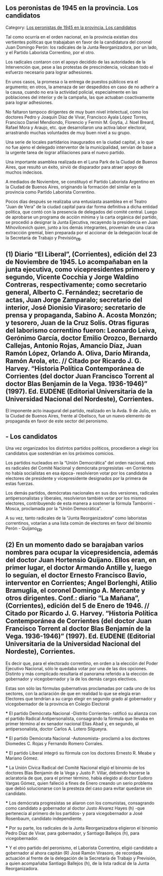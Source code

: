 ## Los peronistas de 1945 en la provincia. Los candidatos

Category: [Los peronistas de 1945 en la provincia. Los candidatos](http://descubrircorrientes.com.ar/2012/index.php/4174-corrientes-en-la-familia-argentina-1870-a-la-actualidad/de-pedro-numa-soto-a-blas-benjamin-de-la-vega-1932-1947/la-intervencion-de-ernesto-francisco-bavio/los-peronistas-de-1945-en-la-provincia-los-candidatos)

Tal como ocurría en el orden nacional, en la provincia existían dos vertientes políticas que trabajaban en favor de la candidatura del coronel Juan Domingo Perón: los radicales de la Junta Reorganizadora, por un lado, y el Partido Laborista Correntino, por el otro.

Los radicales contaron con el apoyo decidido de las autoridades de la Intervención que, pese a las protestas de prescindencia, volcaban todo el esfuerzo necesario para lograr adhesiones.

En unos casos, la promesa o la entrega de puestos públicos era el argumento; en otros, la amenaza de ser despedidos en caso de no adherir a la causa, cuando no era la actividad policial, especialmente en las poblaciones del interior y de la campaña, las que actuaban coactivamente para lograr adhesiones.

No faltaron tampoco dirigentes de muy buen nivel intelectual, como los doctores Pedro y Joaquín Díaz de Vivar, Francisco Ayala López Torres, Francisco Daniel Mendiondo, Florencio y Fermín M. Goytia, J. Noel Breard, Rafael Mora y Araujo, etc. que desarrollaron una activa labor electoral, arrastrando muchas voluntades de muy buen nivel a su grupo.

Una serie de locales partidarios inaugurados en la ciudad capital, a lo que no fue ajeno el delegado interventor de la municipalidad, servían de base a la urgente tarea de lograr afiliaciones para el nuevo partido.

Una importante asamblea realizada en el Luna Park de la Ciudad de Buenos Aires, que resultó un éxito, sirvió de disparador para atraer apoyo de muchos indecisos.

A mediados de Noviembre, se constituyó el Partido Laborista Argentino en la Ciudad de Buenos Aires, originando la formación del similar en la provincia como Partido Laborista Correntino.

Pocos días después se realizaba una entusiasta asamblea en el Teatro “Juan de Vera” de la ciudad capital para dar forma definitiva a dicha entidad política, que contó con la presencia de delegados del comité central. Luego de aprobarse un programa de acción mínima y la carta orgánica del partido, se procedió a designar la Junta Ejecutiva, recayendo la presidencia en Juan Mihovilcevich quien, junto a los demás integrantes, provenían de una clara extracción gremial, bien preparada por el accionar de la delegación local de la Secretaría de Trabajo y Previsión<sub><strong>(1)</strong></sub>.

## **(1)** Diario “El Liberal”, (Corrientes), edición del 23 de Noviembre de 1945. Lo acompañaban en la junta ejecutiva, como vicepresidentes primero y segundo, Vicente Cocchia y Jorge Waldino Contreras, respectivamente; como secretario general, Alberto C. Fernández; secretario de actas, Juan Jorge Zamparalo; secretario del interior, José Dionisio Virasoro; secretario de prensa y propaganda, Sabino A. Acosta Monzón; y tesorero, Juan de la Cruz Solís. Otras figuras del laborismo correntino fueron: Leonardo Leiva, Gerónimo García, doctor Emilio Orozco, Bernardo Callejas, Antonio Rojas, Amancio Díaz, Juan Ramón López, Orlando A. Oliva, Darío Miranda, Ramón Arola, etc. // Citado por Ricardo J. G. Harvey. “Historia Política Contemporánea de Corrientes (del doctor Juan Francisco Torrent al doctor Blas Benjamín de la Vega. 1936-1946)” (1997). Ed. EUDENE (Editorial Universitaria de la Universidad Nacional del Nordeste), Corrientes.

El imponente acto inaugural del partido, realizado en la Avda. 9 de Julio, en la Ciudad de Buenos Aires, frente al Obelisco, fue un nuevo elemento de propaganda en favor de este sector del peronismo.

## **\- Los candidatos**

Una vez organizados los distintos partidos políticos, procedieron a elegir los candidatos que sostendrían en los próximos comicios.

Los partidos nucleados en la “Unión Democrática” del orden nacional, esto es radicales del Comité Nacional y demócrata progresistas -en Corrientes no había socialistas en esa época- resolvieron votar por los candidatos a electores de presidente y vicepresidente designados por la primera de estas fuerzas.

Los demás partidos, demócratas nacionales en sus dos versiones, radicales antipersonalistas y liberales, resolvieron también votar por los mismos electores, contribuyendo de esta manera a sostener la fórmula Tamborini - Mosca, proclamada por la “Unión Democrática”.

A su vez, tanto radicales de la “Junta Reorganizadora” como laboristas correntinos, votarían a una lista común de electores en favor del binomio Perón - Quijano<sub><strong>(2)</strong></sub>.

## **(2)** En un momento dado se barajaban varios nombres para ocupar la vicepresidencia, además del doctor Juan Hortensio Quijano. Ellos eran, en primer lugar, el doctor Armando Antille y, luego lo seguían, el doctor Ernesto Francisco Bavio, interventor en Corrientes; Angel Borlenghi, Atilio Bramuglia, el coronel Domingo A. Mercante y otros dirigentes. Conf.: diario “La Mañana”, (Corrientes), edición del 5 de Enero de 1946. // Citado por Ricardo J. G. Harvey. “Historia Política Contemporánea de Corrientes (del doctor Juan Francisco Torrent al doctor Blas Benjamín de la Vega. 1936-1946)” (1997). Ed. EUDENE (Editorial Universitaria de la Universidad Nacional del Nordeste), Corrientes.

Es decir que, para el electorado correntino, en orden a la elección del Poder Ejecutivo Nacional, sólo le quedaba votar por una de las dos opciones. Distinto y más complicado resultaría el panorama referido a la elección de gobernador y vicegobernador y la de los demás cargos electivos.

Estas son sólo las fórmulas gubernativas proclamadas por cada uno de los sectores, con la aclaración de que en realidad lo que se elegía eran Electores que tendrían a su cargo elegir en segundo grado al gobernador y vicegobernador de la provincia en Colegio Electoral

**\*** El partido Demócrata Nacional -Distrito Corrientes- ratificó su alianza con el partido Radical Antipersonalista, consagrando la fórmula que llevaba en primer término al ex senador nacional Elías Abad y, en segundo, al antipersonalista, doctor Carlos A. Lotero Silgueyra.

**\*** El partido Demócrata Nacional -Autonomista- proclamó a los doctores Diomedes C. Rojas y Fernando Romero Corrales.

**\*** El partido Liberal integró su fórmula con los doctores Ernesto R. Meabe y Mariano Gómez.

**\*** La Unión Cívica Radical del Comité Nacional eligió el binomio de los doctores Blas Benjamín de la Vega y Justo P. Villar, debiendo hacerse la aclaratoria de que, para el primer término, había elegido al doctor Eudoro Vargas Gómez, quien falleció a fines de Enero creando un serio problema que debió solucionarse con la presteza del caso para evitar quedarse sin candidato.

**\*** Los demócrata progresistas se aliaron con los comunistas, consagrando como candidato a gobernador al doctor Justo Alvarez Hayes (h) -que pertenecía al primero de los partidos- y para vicegobernador a José Rosenbaum, candidato independiente.

**\*** Por su parte, los radicales de la Junta Reorganizadora eligieron el binomio Pedro Díaz de Vivar, para gobernador, y Santiago Ballejos (h), para vicegobernador.

**\*** Y el otro partido del peronismo, el Laborista Correntino, eligió candidato a gobernador al ahora capitán (R) José Ramón Virasoro, de recordada actuación al frente de la delegación de la Secretaría de Trabajo y Previsión, a quien acompañaba Santiago Ballejos (h), de la lista radical de la Junta Reorganizadora.